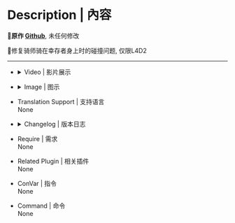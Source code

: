 # Description | 內容
**📌原作 [Github](https://github.com/Target5150/MoYu_Server_Stupid_Plugins/tree/master/The%20Last%20Stand/l4d2_fix_jockey_hitbox)**, 未任何修改

🔹修复骑师骑在幸存者身上时的碰撞问题, 仅限L4D2

---
* <details><summary>Video | 影片展示</summary>

	```感谢 **@Derpduck** 演示了这些错误的视频 [Youtube](https://www.youtube.com/watch?v=3DakbNJJzi8)```
</details>

* <details><summary>Image | 图示</summary>

	![l4d2_jockey_hitbox_fix.smx](imgs/01.png) ![l4d2_jockey_hitbox_fix.smx](imgs/02.png)
</details>

* Translation Support | 支持语言
<br>None

* <details><summary>Changelog | 版本日志</summary>

	*  (v2.0 2023/7/3 UTC+8) Jockey Hitbox: Fix unaligned hitboxes when riding

	* (v1.0 2022/10/16 UTC+8) Initial release.
</details>

* Require | 需求
<br>None

* Related Plugin | 相关插件
<br>None

* ConVar | 指令
<br>None

* Command | 命令
<br>None